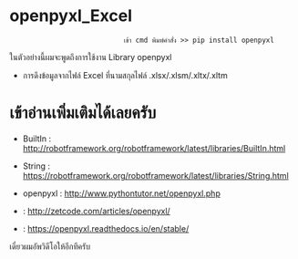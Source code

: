 # openpyxl_Excel
                                เข้า cmd พิมพ์คำสั่ง >> pip install openpyxl   

ในตัวอย่างนี้ผมจะพูดถึงการใช้งาน Library openpyxl
* การดึงข้อมูลจากไฟล์ Excel ที่นามสกุลไฟล์ .xlsx/.xlsm/.xltx/.xltm 

# เข้าอ่านเพิ่มเติมได้เลยครับ

* BuiltIn : http://robotframework.org/robotframework/latest/libraries/BuiltIn.html

* String : https://robotframework.org/robotframework/latest/libraries/String.html

* openpyxl : http://www.pythontutor.net/openpyxl.php
* : http://zetcode.com/articles/openpyxl/
* : https://openpyxl.readthedocs.io/en/stable/

เดี๋ยวผมอัพวิดีโอให้อีกทีครับ
